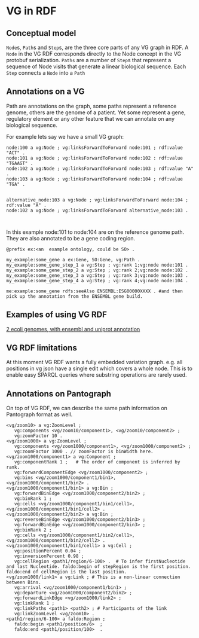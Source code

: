# VG in RDF

## Conceptual model

`Node`s, `Path`s and `Step`s, are the three core parts of any VG graph in RDF.
A `Node` in the VG RDF corresponds directly to the Node concept in the VG protobuf serialization.
`Paths` are a number of `Step`s that represent a sequence of Node visits that generate a linear biological sequence.
Each `Step` connects a `Node` into a `Path`



## Annotations on a VG

Path are annotations on the graph, some paths represent a reference genome, others are the genome of a patient.
Yet some represent a gene, regulatory element or any other feature that we can annotate on any biological sequence.

For example lets say we have a small VG graph:

```turtle
node:100 a vg:Node ; vg:linksForwardToForward node:101 ; rdf:value "ACT" .
node:101 a vg:Node ; vg:linksForwardToForward node:102 : rdf:value "TGAAGT" .
node:102 a vg:Node ; vg:linksForwardToForward node:103 ; rdf:value "A" .
node:103 a vg:Node ; vg:linksForwardToForward node:104 ; rdf:value "TGA" .


alternative_node:103 a vg:Node ; vg:linksForwardToForward node:104 ; rdf:value "A" .
node:102 a vg:Node ; vg:linksForwardToForward alternative_node:103 .



```
In this example node:101 to node:104 are on the reference genome path.
They are also annotated to be a gene coding region.

```turtle
@prefix ex:<an  example ontology, could be SO> .

my_example:some_gene a ex:Gene, SO:Gene, vg:Path .
my_example:some_gene_step_1 a vg:Step ; vg:rank 1;vg:node node:101 .
my_example:some_gene_step_2 a vg:Step ; vg:rank 2;vg:node node:102 .
my_example:some_gene_step_3 a vg:Step ; vg:rank 3;vg:node node:103 .
my_example:some_gene_step_4 a vg:Step ; vg:rank 4;vg:node node:104 .

me:example:some_gene rdfs:seeAlso ENSEMBL:ESG00000XXXX . #and then pick up the annotation from the ENSEMBL gene build.
```

## Examples of using VG RDF

[2 ecoli genomes, with ensembl and uniprot annotation](https://github.com/vgteam/vg/wiki/VG-RDF,-the-Ensembl-bacteria-E.-coli-genome-hack-attack)

## VG RDF limitations

At this moment VG RDF wants a fully embedded variation graph. e.g. all positions in vg json have a single edit which covers a whole node. This is to enable easy SPARQL queries where substring operations are rarely used.


## Annotations on Pantograph

On top of VG RDF, we can describe the same path information on Pantograph format as well.

```ttl
<vg/zoom10> a vg:ZoomLevel ;
   vg:components <vg/zoom10/component1>, <vg/zoom10/component2> ;
   vg:zoomFactor 10 .
<vg/zoom1000> a vg:ZoomLevel ;
   vg:components <vg/zoom1000/component1>, <vg/zoom1000/component2> ;
   vg:zoomFactor 1000 . // zoomFactor is binWidth here.
<vg/zoom1000/component1> a vg:Component ;
   vg:componentRank 1 ;   # The order of component is inferred by rank.
   vg:forwardComponentEdge <vg/zoom1000/component2> ;
   vg:bins <vg/zoom1000/component1/bin1>, <vg/zoom1000/component1/bin2> .
<vg/zoom1000/component1/bin1> a vg:Bin ;
   vg:forwardBinEdge <vg/zoom1000/component2/bin2> ;
   vg:binRank 1 ;
   vg:cells <vg/zoom1000/component1/bin1/cell1>, <vg/zoom1000/component1/bin1/cell2> .
<vg/zoom1000/component2/bin2> a vg:Bin ;
   vg:reverseBinEdge <vg/zoom1000/component2/bin3> ;
   vg:forwardBinEdge <vg/zoom1000/component2/bin3> ;
   vg:binRank 2 ;
   vg:cells <vg/zoom1000/component1/bin2/cell1>, <vg/zoom1000/component1/bin2/cell2> .
<vg/zoom1000/component1/bin1/cell1> a vg:Cell ;
   vg:positionPercent 0.04 ;
   vg:inversionPercent 0.98 ;
   vg:cellRegion <path1/region/6-100> .  # To infer firstNucleotide and last Nucleotide. faldo:begin of stepRegion is the first position. faldo:end of cellRegion is the last position.
<vg/zoom1000/link1> a vg:Link ; # This is a non-linear connection between Bins.
   vg:arrival <vg/zoom1000/component1/bin1> ;
   vg:departure <vg/zoom1000/component2/bin2> ;
   vg:forwardLinkEdge <vg/zoom1000/link2> ;
   vg:linkRank 1 ;
   vg:linkPaths <path1> <path2> ; # Participants of the link
   vg:linkZoomLevel <vg/zoom10> .
<path1/region/6-100> a faldo:Region ;
   faldo:begin <path1/position/6>  ;
   faldo:end <path1/position/100>  .
```
